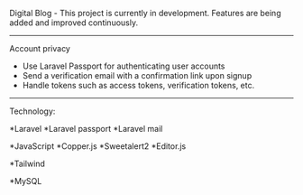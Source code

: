 Digital Blog    -    This project is currently in development. Features are being added and improved continuously.

_____________________________________________________________________________________________

Account privacy

- Use Laravel Passport for authenticating user accounts
- Send a verification email with a confirmation link upon signup 
- Handle tokens such as access tokens, verification tokens, etc.

_____________________________________________________________________________________________

Technology:

*Laravel
    *Laravel passport 
    *Laravel mail

*JavaScript
    *Copper.js 
    *Sweetalert2
    *Editor.js

*Tailwind 

*MySQL
